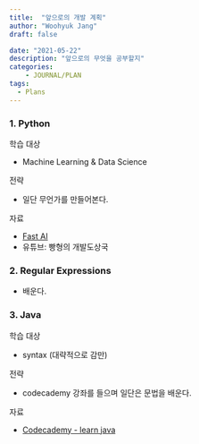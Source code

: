 ```yaml
---
title:  "앞으로의 개발 계획"
author: "Woohyuk Jang"
draft: false

date: "2021-05-22"
description: "앞으로의 무엇을 공부할지"
categories:
    - JOURNAL/PLAN
tags:
  - Plans
---
```

 
### 1. Python           

학습 대상
- Machine Learning & Data Science

전략
- 일단 무언가를 만들어본다.

자료
- [Fast AI](https://course.fast.ai/)
- 유튜브: 빵형의 개발도상국


### 2. Regular Expressions
- 배운다.

### 3. Java            

학습 대상
- syntax (대략적으로 감만)

전략
- codecademy 강좌를 들으며 일단은 문법을 배운다.

자료
- [Codecademy - learn java](https://www.codecademy.com/learn/learn-java)
